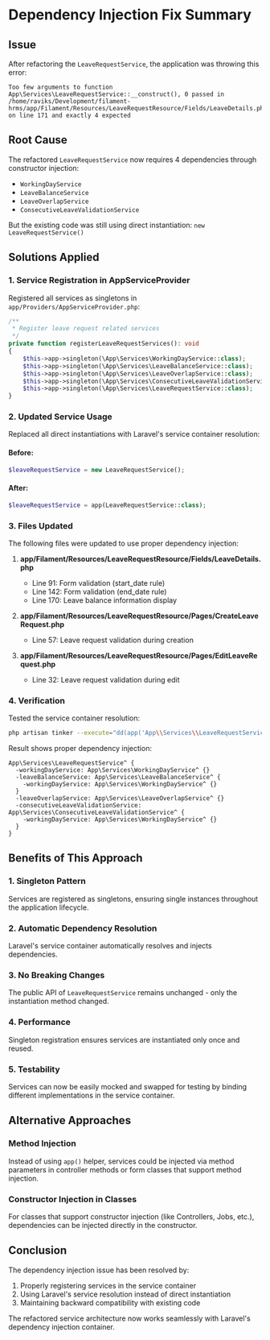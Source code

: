 # Dependency Injection Fix Summary

## Issue
After refactoring the `LeaveRequestService`, the application was throwing this error:
```
Too few arguments to function App\Services\LeaveRequestService::__construct(), 0 passed in 
/home/raviks/Development/filament-hrms/app/Filament/Resources/LeaveRequestResource/Fields/LeaveDetails.php 
on line 171 and exactly 4 expected
```

## Root Cause
The refactored `LeaveRequestService` now requires 4 dependencies through constructor injection:
- `WorkingDayService`
- `LeaveBalanceService`
- `LeaveOverlapService`
- `ConsecutiveLeaveValidationService`

But the existing code was still using direct instantiation: `new LeaveRequestService()`

## Solutions Applied

### 1. Service Registration in AppServiceProvider
Registered all services as singletons in `app/Providers/AppServiceProvider.php`:

```php
/**
 * Register leave request related services
 */
private function registerLeaveRequestServices(): void
{
    $this->app->singleton(\App\Services\WorkingDayService::class);
    $this->app->singleton(\App\Services\LeaveBalanceService::class);
    $this->app->singleton(\App\Services\LeaveOverlapService::class);
    $this->app->singleton(\App\Services\ConsecutiveLeaveValidationService::class);
    $this->app->singleton(\App\Services\LeaveRequestService::class);
}
```

### 2. Updated Service Usage
Replaced all direct instantiations with Laravel's service container resolution:

#### Before:
```php
$leaveRequestService = new LeaveRequestService();
```

#### After:
```php
$leaveRequestService = app(LeaveRequestService::class);
```

### 3. Files Updated
The following files were updated to use proper dependency injection:

1. **app/Filament/Resources/LeaveRequestResource/Fields/LeaveDetails.php**
   - Line 91: Form validation (start_date rule)
   - Line 142: Form validation (end_date rule)  
   - Line 170: Leave balance information display

2. **app/Filament/Resources/LeaveRequestResource/Pages/CreateLeaveRequest.php**
   - Line 57: Leave request validation during creation

3. **app/Filament/Resources/LeaveRequestResource/Pages/EditLeaveRequest.php**
   - Line 32: Leave request validation during edit

### 4. Verification
Tested the service container resolution:
```bash
php artisan tinker --execute="dd(app('App\\Services\\LeaveRequestService'))"
```

Result shows proper dependency injection:
```
App\Services\LeaveRequestService^ {
  -workingDayService: App\Services\WorkingDayService^ {}
  -leaveBalanceService: App\Services\LeaveBalanceService^ {
    -workingDayService: App\Services\WorkingDayService^ {}
  }
  -leaveOverlapService: App\Services\LeaveOverlapService^ {}
  -consecutiveLeaveValidationService: App\Services\ConsecutiveLeaveValidationService^ {
    -workingDayService: App\Services\WorkingDayService^ {}
  }
}
```

## Benefits of This Approach

### 1. **Singleton Pattern**
Services are registered as singletons, ensuring single instances throughout the application lifecycle.

### 2. **Automatic Dependency Resolution**
Laravel's service container automatically resolves and injects dependencies.

### 3. **No Breaking Changes**
The public API of `LeaveRequestService` remains unchanged - only the instantiation method changed.

### 4. **Performance**
Singleton registration ensures services are instantiated only once and reused.

### 5. **Testability**
Services can now be easily mocked and swapped for testing by binding different implementations in the service container.

## Alternative Approaches

### Method Injection
Instead of using `app()` helper, services could be injected via method parameters in controller methods or form classes that support method injection.

### Constructor Injection in Classes
For classes that support constructor injection (like Controllers, Jobs, etc.), dependencies can be injected directly in the constructor.

## Conclusion
The dependency injection issue has been resolved by:
1. Properly registering services in the service container
2. Using Laravel's service resolution instead of direct instantiation
3. Maintaining backward compatibility with existing code

The refactored service architecture now works seamlessly with Laravel's dependency injection container. 
